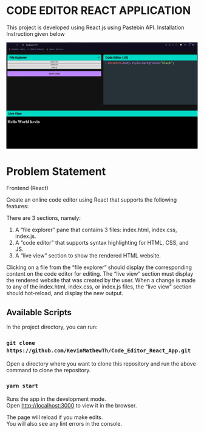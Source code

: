 # CODE EDITOR REACT APPLICATION

This project is developed using React.js using Pastebin API.
Installation Instruction given below

![alt text](https://github.com/KevinMathewTh/Code_Editor_React_App/blob/master/docs/preview.JPG?raw=true)

# Problem Statement

Frontend (React)

Create an online code editor using React that supports the following features:

There are 3 sections, namely:

1. A “file explorer” pane that contains 3 files: index.html, index.css, index.js.
2. A “code editor” that supports syntax highlighting for HTML, CSS, and JS.
3. A “live view” section to show the rendered HTML website.

Clicking on a file from the “file explorer” should display the corresponding content on the code editor for editing.
The “live view” section must display the rendered website that was created by the user. When a change is made to any of the index.html, index.css, or index.js files, the “live view” section should hot-reload, and display the new output.

## Available Scripts

In the project directory, you can run:

### `git clone https://github.com/KevinMathewTh/Code_Editor_React_App.git`

Open a directory where you want to clone this repository and run the above command to clone the repository.

### `yarn start`

Runs the app in the development mode.\
Open [http://localhost:3000](http://localhost:3000) to view it in the browser.

The page will reload if you make edits.\
You will also see any lint errors in the console.
